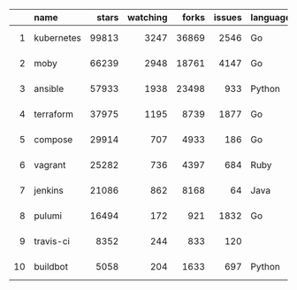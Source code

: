 |    | name       |   stars |   watching |   forks |   issues | language   | created    | updated    | url                                      | purpose   |
|---:|:-----------|--------:|-----------:|--------:|---------:|:-----------|:-----------|:-----------|:-----------------------------------------|:----------|
|  1 | kubernetes |   99813 |       3247 |   36869 |     2546 | Go         | 2014-06-06 | 2023-07-09 | https://github.com/kubernetes/kubernetes | devops    |
|  2 | moby       |   66239 |       2948 |   18761 |     4147 | Go         | 2013-01-18 | 2023-07-09 | https://github.com/moby/moby             | devops    |
|  3 | ansible    |   57933 |       1938 |   23498 |      933 | Python     | 2012-03-06 | 2023-07-09 | https://github.com/ansible/ansible       | devops    |
|  4 | terraform  |   37975 |       1195 |    8739 |     1877 | Go         | 2014-03-13 | 2023-07-09 | https://github.com/hashicorp/terraform   | devops    |
|  5 | compose    |   29914 |        707 |    4933 |      186 | Go         | 2013-12-09 | 2023-07-09 | https://github.com/docker/compose        | devops    |
|  6 | vagrant    |   25282 |        736 |    4397 |      684 | Ruby       | 2010-01-21 | 2023-07-09 | https://github.com/hashicorp/vagrant     | devops    |
|  7 | jenkins    |   21086 |        862 |    8168 |       64 | Java       | 2010-11-22 | 2023-07-09 | https://github.com/jenkinsci/jenkins     | devops    |
|  8 | pulumi     |   16494 |        172 |     921 |     1832 | Go         | 2016-10-31 | 2023-07-09 | https://github.com/pulumi/pulumi         | devops    |
|  9 | travis-ci  |    8352 |        244 |     833 |      120 |            | 2011-02-28 | 2023-07-04 | https://github.com/travis-ci/travis-ci   | devops    |
| 10 | buildbot   |    5058 |        204 |    1633 |      697 | Python     | 2010-07-06 | 2023-07-09 | https://github.com/buildbot/buildbot     | devops    |